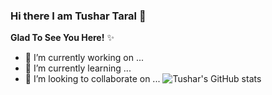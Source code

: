 ### Hi there I am Tushar Taral 👋

**Glad To See You Here!** ✨



- 🔭 I’m currently working on ...
- 🌱 I’m currently learning ...
- 👯 I’m looking to collaborate on ...
![Tushar's GitHub stats](https://github-readme-stats.vercel.app/api?username=TusharTaral&show_icons=true&theme=radical)

